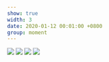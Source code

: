 ```yaml
---
show: true
width: 3
date: 2020-01-12 00:01:00 +0800
group: moment
---
```

<div>
  <img src="{{ 'assets/images/travel/IMG_0663.jpeg' | relative_url }}" class="img-fluid rounded-xl" >
  <img src="{{ 'assets/images/travel/IMG_10579.jpeg' | relative_url }}" class="img-fluid rounded-xl" >
  <img src="{{ 'assets/images/travel/IMG_10659.jpeg' | relative_url }}" class="img-fluid rounded-xl" >
  <img src="{{ 'assets/images/travel/IMG_22509.jpeg' | relative_url }}" class="img-fluid rounded-xl" >
<div>
